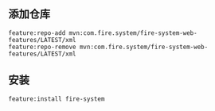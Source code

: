 ## 添加仓库
    feature:repo-add mvn:com.fire.system/fire-system-web-features/LATEST/xml
    feature:repo-remove mvn:com.fire.system/fire-system-web-features/LATEST/xml
    
## 安装
    feature:install fire-system